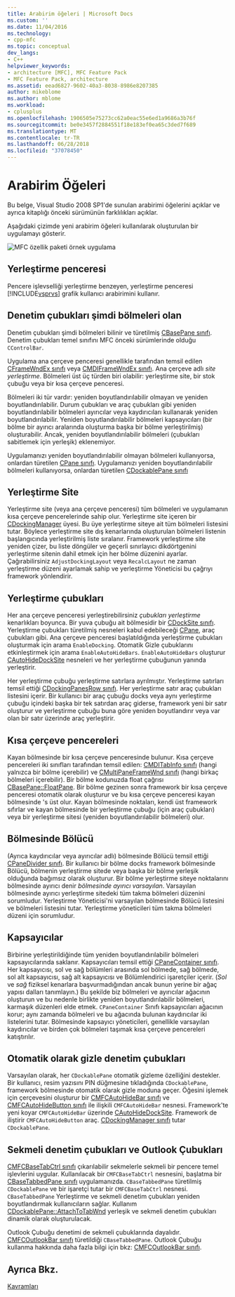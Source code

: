 ```yaml
---
title: Arabirim öğeleri | Microsoft Docs
ms.custom: ''
ms.date: 11/04/2016
ms.technology:
- cpp-mfc
ms.topic: conceptual
dev_langs:
- C++
helpviewer_keywords:
- architecture [MFC], MFC Feature Pack
- MFC Feature Pack, architecture
ms.assetid: eead6827-9602-40a3-8038-8986e8207385
author: mikeblome
ms.author: mblome
ms.workload:
- cplusplus
ms.openlocfilehash: 1906505e75273cc62a0eac55e6ed1a9686a3b76f
ms.sourcegitcommit: be0e3457f2884551f18e183ef0ea65c3ded7f689
ms.translationtype: MT
ms.contentlocale: tr-TR
ms.lasthandoff: 06/28/2018
ms.locfileid: "37078450"
---
```

# <a name="interface-elements"></a>Arabirim Öğeleri
Bu belge, Visual Studio 2008 SP1'de sunulan arabirimi öğelerini açıklar ve ayrıca kitaplığı önceki sürümünün farklılıkları açıklar.  
  
 Aşağıdaki çizimde yeni arabirim öğeleri kullanılarak oluşturulan bir uygulamayı gösterir.  
  
 ![MFC özellik paketi örnek uygulama](../mfc/media/mfc_featurepack.png "mfc_featurepack")  
  
## <a name="window-docking"></a>Yerleştirme penceresi  
 Pencere işlevselliği yerleştirme benzeyen, yerleştirme penceresi [!INCLUDE[vsprvs](../assembler/masm/includes/vsprvs_md.md)] grafik kullanıcı arabirimini kullanır.  
  
## <a name="control-bars-are-now-panes"></a>Denetim çubukları şimdi bölmeleri olan  
 Denetim çubukları şimdi bölmeleri bilinir ve türetilmiş [CBasePane sınıfı](../mfc/reference/cbasepane-class.md). Denetim çubukları temel sınıfını MFC önceki sürümlerinde olduğu `CControlBar`.  
  
 Uygulama ana çerçeve penceresi genellikle tarafından temsil edilen [CFrameWndEx sınıfı](../mfc/reference/cframewndex-class.md) veya [CMDIFrameWndEx sınıfı](../mfc/reference/cmdiframewndex-class.md). Ana çerçeve adlı *site yerleştirme*. Bölmeleri üst üç türden biri olabilir: yerleştirme site, bir stok çubuğu veya bir kısa çerçeve penceresi.  
  
 Bölmeleri iki tür vardır: yeniden boyutlandırılabilir olmayan ve yeniden boyutlandırılabilir. Durum çubukları ve araç çubukları gibi yeniden boyutlandırılabilir bölmeleri ayırıcılar veya kaydırıcıları kullanarak yeniden boyutlandırılabilir. Yeniden boyutlandırılabilir bölmeleri kapsayıcıları (bir bölme bir ayırıcı aralarında oluşturma başka bir bölme yerleştirilmiş) oluşturabilir. Ancak, yeniden boyutlandırılabilir bölmeleri (çubukları sabitlemek için yerleşik) eklenemiyor.  
  
 Uygulamanızı yeniden boyutlandırılabilir olmayan bölmeleri kullanıyorsa, onlardan türetilen [CPane sınıfı](../mfc/reference/cpane-class.md).  Uygulamanızı yeniden boyutlandırılabilir bölmeleri kullanıyorsa, onlardan türetilen [CDockablePane sınıfı](../mfc/reference/cdockablepane-class.md)  
  
## <a name="dock-site"></a>Yerleştirme Site  
 Yerleştirme site (veya ana çerçeve penceresi) tüm bölmeleri ve uygulamanın kısa çerçeve pencerelerinde sahip olur. Yerleştirme site içeren bir [CDockingManager](../mfc/reference/cdockingmanager-class.md) üyesi. Bu üye yerleştirme siteye ait tüm bölmeleri listesini tutar. Böylece yerleştirme site dış kenarlarında oluşturulan bölmeleri listenin başlangıcında yerleştirilmiş liste sıralanır. Framework yerleştirme site yeniden çizer, bu liste döngüler ve geçerli sınırlayıcı dikdörtgenini yerleştirme sitenin dahil etmek için her bölme düzenini ayarlar. Çağırabilirsiniz `AdjustDockingLayout` veya `RecalcLayout` ne zaman yerleştirme düzeni ayarlamak sahip ve yerleştirme Yöneticisi bu çağrıyı framework yönlendirir.  
  
## <a name="dock-bars"></a>Yerleştirme çubukları  
 Her ana çerçeve penceresi yerleştirebilirsiniz *çubukları yerleştirme* kenarlıkları boyunca. Bir yuva çubuğu ait bölmesidir bir [CDockSite sınıfı](../mfc/reference/cdocksite-class.md). Yerleştirme çubukları türetilmiş nesneleri kabul edebileceği [CPane](../mfc/reference/cpane-class.md), araç çubukları gibi. Ana çerçeve penceresi başlatıldığında yerleştirme çubukları oluşturmak için arama `EnableDocking`. Otomatik Gizle çubuklarını etkinleştirmek için arama `EnableAutoHideBars`. `EnableAutoHideBars` oluşturur [CAutoHideDockSite](../mfc/reference/cautohidedocksite-class.md) nesneleri ve her yerleştirme çubuğunun yanında yerleştirir.  
  
 Her yerleştirme çubuğu yerleştirme satırlara ayrılmıştır. Yerleştirme satırları temsil ettiği [CDockingPanesRow sınıfı](../mfc/reference/cdockingpanesrow-class.md). Her yerleştirme satır araç çubukları listesini içerir. Bir kullanıcı bir araç çubuğu docks veya aynı yerleştirme çubuğu içindeki başka bir tek satırdan araç giderse, framework yeni bir satır oluşturur ve yerleştirme çubuğu buna göre yeniden boyutlandırır veya var olan bir satır üzerinde araç yerleştirir.  
  
## <a name="mini-frame-windows"></a>Kısa çerçeve pencereleri  
 Kayan bölmesinde bir kısa çerçeve penceresinde bulunur. Kısa çerçeve pencereleri iki sınıfları tarafından temsil edilen: [CMDITabInfo sınıfı](../mfc/reference/cmditabinfo-class.md) (hangi yalnızca bir bölme içerebilir) ve [CMultiPaneFrameWnd sınıfı](../mfc/reference/cmultipaneframewnd-class.md) (hangi birkaç bölmeleri içerebilir). Bir bölme kodunuzda float çağrısı [CBasePane::FloatPane](../mfc/reference/cbasepane-class.md#floatpane). Bir bölme gezinen sonra framework bir kısa çerçeve penceresi otomatik olarak oluşturur ve bu kısa çerçeve penceresi kayan bölmesinde 's üst olur. Kayan bölmesinde noktaları, kendi üst framework sıfırlar ve kayan bölmesinde bir yerleştirme çubuğu (için araç çubukları) veya bir yerleştirme sitesi (yeniden boyutlandırılabilir bölmeleri) olur.  
  
## <a name="pane-dividers"></a>Bölmesinde Bölücü  
 (Ayrıca kaydırıcılar veya ayırıcılar adlı) bölmesinde Bölücü temsil ettiği [CPaneDivider sınıfı](../mfc/reference/cpanedivider-class.md). Bir kullanıcı bir bölme docks framework bölmesinde Bölücü, bölmenin yerleştirme sitede veya başka bir bölme yerleşik olduğunda bağımsız olarak oluşturur. Bir bölme yerleştirme siteye noktalarını bölmesinde ayırıcı denir *bölmesinde ayırıcı varsayılan*. Varsayılan bölmesinde ayırıcı yerleştirme sitedeki tüm takma bölmeleri düzenini sorumludur. Yerleştirme Yöneticisi'ni varsayılan bölmesinde Bölücü listesini ve bölmeleri listesini tutar. Yerleştirme yöneticileri tüm takma bölmeleri düzeni için sorumludur.  
  
## <a name="containers"></a>Kapsayıcılar  
 Birbirine yerleştirildiğinde tüm yeniden boyutlandırılabilir bölmeleri kapsayıcılarında saklanır. Kapsayıcıları temsil ettiği [CPaneContainer sınıfı](../mfc/reference/cpanecontainer-class.md). Her kapsayıcısı, sol ve sağ bölümleri arasında sol bölmede, sağ bölmede, sol alt kapsayıcısı, sağ alt kapsayıcısı ve Bölümlendirici işaretçiler içerir. (*Sol* ve *sağ* fiziksel kenarlara başvurmadığından ancak bunun yerine bir ağaç yapısı dalları tanımlayın.) Bu şekilde biz bölmeleri ve ayırıcılar ağacının oluşturun ve bu nedenle birlikte yeniden boyutlandırılabilir bölmeleri, karmaşık düzenleri elde etmek. `CPaneContainer` Sınıfı kapsayıcıları ağacının korur; aynı zamanda bölmeleri ve bu ağacında bulunan kaydırıcılar iki listelerini tutar. Bölmesinde kapsayıcı yöneticileri, genellikle varsayılan kaydırıcılar ve birden çok bölmeleri taşımak kısa çerçeve pencereleri katıştırılır.  
  
## <a name="auto-hide-control-bars"></a>Otomatik olarak gizle denetim çubukları  
 Varsayılan olarak, her `CDockablePane` otomatik gizleme özelliğini destekler. Bir kullanıcı, resim yazısını PIN düğmesine tıkladığında `CDockablePane`, framework bölmesinde otomatik olarak gizle moduna geçer. Öğesini işlemek için çerçevesini oluşturur bir [CMFCAutoHideBar sınıfı](../mfc/reference/cmfcautohidebar-class.md) ve [CMFCAutoHideButton sınıfı](../mfc/reference/cmfcautohidebutton-class.md) ile ilişkili `CMFCAutoHideBar` nesnesi. Framework'te yeni koyar `CMFCAutoHideBar` üzerinde [CAutoHideDockSite](../mfc/reference/cautohidedocksite-class.md). Framework de iliştirir `CMFCAutoHideButton` araç. [CDockingManager sınıfı](../mfc/reference/cdockingmanager-class.md) tutar `CDockablePane`.  
  
## <a name="tabbed-control-bars-and-outlook-bars"></a>Sekmeli denetim çubukları ve Outlook Çubukları  
 [CMFCBaseTabCtrl sınıfı](../mfc/reference/cmfcbasetabctrl-class.md) çıkarılabilir sekmelerle sekmeli bir pencere temel işlevlerini uygular. Kullanılacak bir `CMFCBaseTabCtrl` nesnesini, başlatma bir [CBaseTabbedPane sınıfı](../mfc/reference/cbasetabbedpane-class.md) uygulamanızda. `CBaseTabbedPane` türetilmiş `CDockablePane` ve bir işaretçi tutar bir `CMFCBaseTabCtrl` nesnesi. `CBaseTabbedPane` Yerleştirme ve sekmeli denetim çubukları yeniden boyutlandırmak kullanıcıların sağlar. Kullanım [CDockablePane::AttachToTabWnd](../mfc/reference/cdockablepane-class.md#attachtotabwnd) yerleşik ve sekmeli denetim çubukları dinamik olarak oluşturulacak.  
  
 Outlook Çubuğu denetimi de sekmeli çubuklarında dayalıdır. [CMFCOutlookBar sınıfı](../mfc/reference/cmfcoutlookbar-class.md) türetildiği `CBaseTabbedPane`. Outlook Çubuğu kullanma hakkında daha fazla bilgi için bkz: [CMFCOutlookBar sınıfı](../mfc/reference/cmfcoutlookbar-class.md).  
  
## <a name="see-also"></a>Ayrıca Bkz.  
 [Kavramları](../mfc/mfc-concepts.md)

